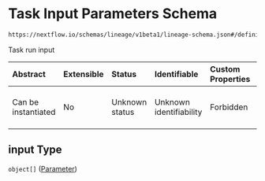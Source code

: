 # Task Input Parameters Schema

```txt
https://nextflow.io/schemas/lineage/v1beta1/lineage-schema.json#/definitions/TaskRun/properties/input
```

Task run input

| Abstract            | Extensible | Status         | Identifiable            | Custom Properties | Additional Properties | Access Restrictions | Defined In                                                                                                       |
| :------------------ | :--------- | :------------- | :---------------------- | :---------------- | :-------------------- | :------------------ | :--------------------------------------------------------------------------------------------------------------- |
| Can be instantiated | No         | Unknown status | Unknown identifiability | Forbidden         | Allowed               | none                | [nextflow-lineage-v1beta1-schema.json\*](../out/out/nextflow-lineage-v1beta1-schema.json "open original schema") |

## input Type

`object[]` ([Parameter](nextflow-lineage-v1beta1-schema-1-definitions-parameter.md))
